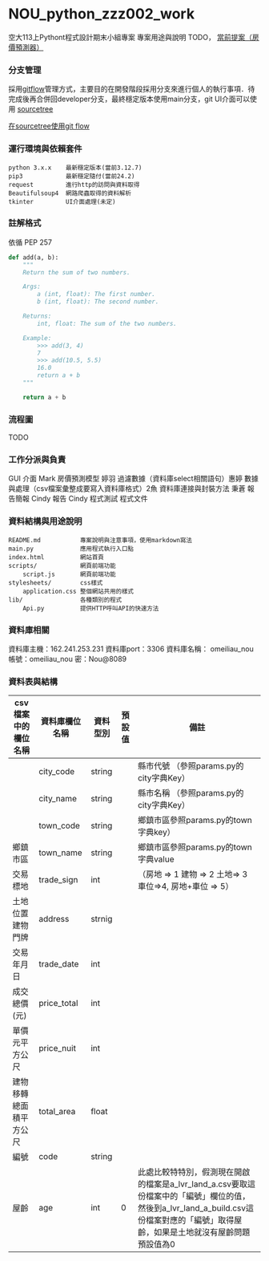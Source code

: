 # NOU_python_zzz002_work
空大113上Pythont程式設計期末小組專案
專案用途與說明 TODO，
<a href="https://nou.tronclass.com.tw/course/54317/group-set#/topics/66121?show_sidebar=false&scrollTo=topic-66121&groupId=9086&pageIndex=1&pageCount=1&topicIds=66121,65692&predicate=lastUpdatedDate&reverse">當前提案（房價預測器）</a>

### 分支管理
採用<a href="https://gitbook.tw/chapters/gitflow/why-need-git-flow">gitflow</a>管理方式，主要目的在開發階段採用分支來進行個人的執行事項．待完成後再合併回developer分支，最終穩定版本使用main分支，git UI介面可以使用 <a href="https://www.sourcetreeapp.com/">sourcetree</a>

<a href="https://gitbook.tw/chapters/gitflow/using-git-flow">在sourcetree使用git flow</a>

### 運行環境與依賴套件
```
python 3.x.x    最新穩定版本(當前3.12.7)
pip3            最新穩定隨付(當前24.2)
request         進行http的訪問與資料取得
Beautifulsoup4  網路爬蟲取得的資料解析
tkinter         UI介面處理(未定)
```

### 註解格式
依循 PEP 257
``` python
def add(a, b):
    """
    Return the sum of two numbers.

    Args:
        a (int, float): The first number.
        b (int, float): The second number.

    Returns:
        int, float: The sum of the two numbers.

    Example:
        >>> add(3, 4)
        7
        >>> add(10.5, 5.5)
        16.0
        return a + b
    """

    return a + b
```

### 流程圖
TODO

### 工作分派與負責
GUI 介面 Mark
房價預測模型 婷羽
過濾數據（資料庫select相關語句）惠婷
數據與處理（csv檔案彙整成要寫入資料庫格式）2魚
資料庫連接與封裝方法 秉蒼
報告簡報 Cindy
報告 Cindy
程式測試
程式文件

### 資料結構與用途說明
```
README.md           專案說明與注意事項，使用markdown寫法
main.py             應用程式執行入口點
index.html          網站首頁
scripts/            網頁前端功能
    script.js       網頁前端功能
stylesheets/        css樣式
    application.css 整個網站共用的樣式   
lib/                各種類別的程式
    Api.py          提供HTTP呼叫API的快速方法
```

### 資料庫相關
資料庫主機：162.241.253.231
資料庫port：3306
資料庫名稱： omeiliau_nou
帳號：omeiliau_nou
密：Nou@8089

### 資料表與結構
| csv檔案中的欄位名稱 | 資料庫欄位名稱 | 資料型別 | 預設值 | 備註                                |
|------------------|--------------|---------|-------|------------------------------------|
|                  | city_code    | string  |       | 縣市代號 （參照params.py的city字典Key）|
|                  | city_name    | string  |       | 縣市名稱 （參照params.py的city字典Key）|
|                  | town_code    | string  |       | 鄉鎮市區參照params.py的town字典key）   |
| 鄉鎮市區          | town_name    | string   |       | 鄉鎮市區參照params.py的town字典value   |
| 交易標地          |trade_sign    | int      |       |（房地 => 1 建物 => 2 土地=> 3 車位=>4, 房地+車位 => 5）|
|土地位置建物門牌    |address        |strnig    |      |                                     |
|交易年月日          | trade_date   | int      |       |                                    |
|成交總價(元)        |price_total   | int      |      |                                     |
|單價元平方公尺       | price_nuit   | int      |     |                                      |
|建物移轉總面積平方公尺| total_area   | float     |     |                                     |
| 編號              | code         | string    |     |                                     |
| 屋齡              | age          | int       |  0  | 此處比較特特別，假測現在開啟的檔案是a_lvr_land_a.csv要取這份檔案中的「編號」欄位的值，然後到a_lvr_land_a_build.csv這份檔案對應的「編號」取得屋齡，如果是土地就沒有屋齡問題預設值為0|